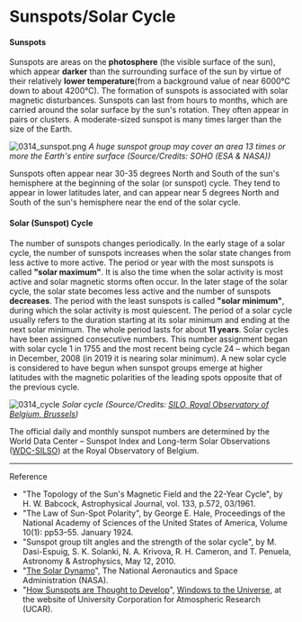 # Sunspots/Solar Cycle

#### Sunspots

Sunspots are areas on the **photosphere** (the visible surface of the sun), which appear **darker** than the surrounding surface of the sun by virtue of their relatively **lower temperature**(from a background value of near 6000°C down to about 4200°C). The formation of sunspots is associated with solar magnetic disturbances. Sunspots can last from hours to months, which are carried around the solar surface by the sun's rotation. They often appear in pairs or clusters. A moderate-sized sunspot is many times larger than the size of the Earth.

 ![0314_sunspot.png](./static/0314_sunspot.png)
*A huge sunspot group may cover an area 13 times or more the Earth's entire surface (Source/Credits: SOHO (ESA & NASA))*

Sunspots often appear near 30-35 degrees North and South of the sun's hemisphere at the beginning of the solar (or sunspot) cycle. They tend to appear in lower latitudes later, and can appear near 5 degrees North and South of the sun's hemisphere near the end of the solar  cycle.

#### Solar (Sunspot) Cycle

The number of sunspots changes periodically. In the early stage of a solar cycle, the number of sunspots increases when the solar state changes from less active to more active. The period or year with the most sunspots is called **"solar maximum"**. It is also the time when the solar activity is most active and solar magnetic storms often occur. In the later stage of the solar cycle, the solar state becomes less active and the number of sunspots **decreases**. The period with the least sunspots is called **"solar minimum"**, during which the solar activity is most quiescent. The period of a solar cycle usually refers to the duration starting at its solar minimum and ending at the next solar minimum. The whole period lasts for about **11 years**.  Solar cycles have been assigned consecutive numbers. This number assignment began with solar cycle 1 in 1755 and the most recent being cycle 24 – which began in December, 2008  (in 2019 it is nearing solar minimum). A new solar cycle is considered to have begun when sunspot groups emerge at higher latitudes with the magnetic polarities of the leading spots opposite that of the previous cycle.  

![0314_cycle](./static/0314_cycle.png)
*Solar cycle (Source/Credits: [SILO, Royal Observatory of Belgium, Brussels](http://sidc.be/silso))*

The official daily and monthly sunspot numbers are determined by the World Data Center – Sunspot Index and Long-term Solar Observations ([WDC-SILSO](http://sidc.oma.be/silso/)) at the Royal Observatory of Belgium.

---

Reference

-  "The Topology of the Sun's Magnetic Field and the 22-Year Cycle", by H. W. Babcock, Astrophysical Journal, vol. 133, p.572, 03/1961.
- "The Law of Sun-Spot Polarity", by George E. Hale, Proceedings of the National Academy of Sciences of the United States of America, Volume 10(1): pp53–55. January 1924.
- "Sunspot group tilt angles and the strength of the solar cycle", by M. Dasi-Espuig, S. K. Solanki, N. A. Krivova, R. H. Cameron, and T. Penuela, Astronomy & Astrophysics, May 12, 2010.
- "[The Solar Dynamo](http://solarscience.msfc.nasa.gov/dynamo.shtml)", The National Aeronautics and Space Administration (NASA). 
- "[How Sunspots are Thought to Develop](http://www.windows.ucar.edu/tour/link=/sun/atmosphere/sunspot_form_jpg_image.html)", [Windows to the Universe](http://www.windows2universe.org/spaceweather/images/sunspot_form_jpg_image.html), at the website of University Corporation for Atmospheric Research (UCAR).
